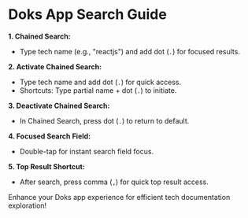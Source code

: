 # Doks App Search Guide

**1. Chained Search:**
- Type tech name (e.g., "reactjs") and add dot (`.`) for focused results.

**2. Activate Chained Search:**
- Type tech name and add dot (`.`) for quick access.
- Shortcuts: Type partial name + dot (`.`) to initiate.

**3. Deactivate Chained Search:**
- In Chained Search, press dot (`.`) to return to default.

**4. Focused Search Field:**
- Double-tap for instant search field focus.

**5. Top Result Shortcut:**
- After search, press comma (`,`) for quick top result access.

Enhance your Doks app experience for efficient tech documentation exploration!
